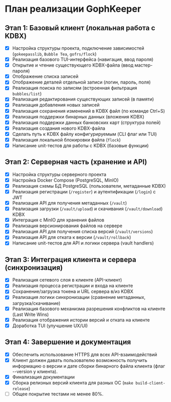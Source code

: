 # План реализации GophKeeper

## Этап 1: Базовый клиент (локальная работа с KDBX)

- [x] Настройка структуры проекта, подключение зависимостей (`gokeepasslib`, `Bubble Tea`, `gofrs/flock`)
- [x] Реализация базового TUI-интерфейса (навигация, ввод пароля)
- [x] Открытие и чтение существующего KDBX-файла (ввод мастер-пароля)
- [x] Отображение списка записей
- [x] Отображение деталей отдельной записи (логин, пароль, поля)
- [x] Реализация поиска по записям (встроенная фильтрация `bubbles/list`)
- [x] Реализация редактирования существующих записей (в памяти)
- [x] Реализация добавления новых записей
- [x] Реализация сохранения изменений в KDBX файл (по команде Ctrl+S)
- [x] Реализация поддержки бинарных данных (вложения KDBX)
- [x] Реализация поддержки данных банковских карт (структура полей)
- [x] Реализация создания нового KDBX-файла
- [x] Сделать путь к KDBX файлу конфигурируемым (CLI флаг или TUI)
- [x] Реализация локальной блокировки файла (`flock`)
- [x] Написание unit-тестов для работы с KDBX (базовые функции)

## Этап 2: Серверная часть (хранение и API)

- [x] Настройка структуры серверного проекта
- [x] Настройка Docker Compose (PostgreSQL, MinIO)
- [x] Реализация схемы БД PostgreSQL (пользователи, метаданные KDBX)
- [x] Реализация регистрации (`/register`) и аутентификации (`/login`) с JWT
- [x] Реализация API для получения метаданных (`/vault`)
- [x] Реализация загрузки (`/vault/upload`) и скачивания (`/vault/download`) KDBX
- [x] Интеграция с MinIO для хранения файлов
- [x] Реализация версионирования файлов на сервере
- [x] Реализация API для получения списка версий (`/vault/versions`)
- [x] Реализация API для отката к версии (`/vault/rollback`)
- [x] Написание unit-тестов для API и логики сервера (vault handlers)

## Этап 3: Интеграция клиента и сервера (синхронизация)

- [x] Реализация сетевого слоя в клиенте (API-клиент)
- [x] Реализация процесса регистрации и входа на клиенте
- [x] Сохранение/загрузка токена и URL сервера в/из KDBX
- [x] Реализация логики синхронизации (сравнение метаданных, загрузка/скачивание)
- [x] Реализация базового механизма разрешения конфликтов на клиенте (Last Write Wins)
- [x] Реализация отображения истории версий и отката на клиенте
- [x] Доработка TUI (улучшение UX/UI)

## Этап 4: Завершение и документация

- [x] Обеспечить использование HTTPS для всех API-взаимодействий
- [x] Клиент должен давать пользователю возможность получить информацию о версии и дате сборки бинарного файла клиента (флаг --version у клиента).
- [x] Финализация документации
- [x] Сборка релизных версий клиента для разных ОС (`make build-client-release`)
- [ ] Общее покрытие тестами не менее 80%.
